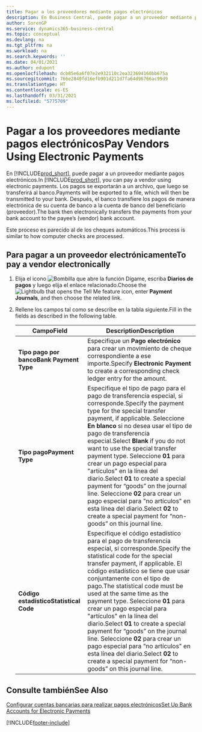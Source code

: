 ```yaml
---
title: Pagar a los proveedores mediante pagos electrónicos
description: En Business Central, puede pagar a un proveedor mediante pagos electrónicos. Los pagos se exportarán a un archivo, que luego se transferirá al banco. Después, el banco transfiere los pagos de manera electrónica de su cuenta de banco a la cuenta de banco del beneficiario (proveedor).
author: SorenGP
ms.service: dynamics365-business-central
ms.topic: conceptual
ms.devlang: na
ms.tgt_pltfrm: na
ms.workload: na
ms.search.keywords: ''
ms.date: 04/01/2021
ms.author: edupont
ms.openlocfilehash: dcb85e6a6f07e2e932110c2ea323694160bb675a
ms.sourcegitcommit: 766e2840fd16efb901d211d7fa64d96766ac99d9
ms.translationtype: HT
ms.contentlocale: es-ES
ms.lasthandoff: 03/31/2021
ms.locfileid: "5775709"
---
```

# <a name="pay-vendors-using-electronic-payments"></a><span data-ttu-id="09c1c-105">Pagar a los proveedores mediante pagos electrónicos</span><span class="sxs-lookup"><span data-stu-id="09c1c-105">Pay Vendors Using Electronic Payments</span></span>
<span data-ttu-id="09c1c-106">En [!INCLUDE[prod_short](../../includes/prod_short.md)], puede pagar a un proveedor mediante pagos electrónicos.</span><span class="sxs-lookup"><span data-stu-id="09c1c-106">In [!INCLUDE[prod_short](../../includes/prod_short.md)], you can pay a vendor using electronic payments.</span></span> <span data-ttu-id="09c1c-107">Los pagos se exportarán a un archivo, que luego se transferirá al banco.</span><span class="sxs-lookup"><span data-stu-id="09c1c-107">Payments will be exported to a file, which will then be transmitted to your bank.</span></span> <span data-ttu-id="09c1c-108">Después, el banco transfiere los pagos de manera electrónica de su cuenta de banco a la cuenta de banco del beneficiario (proveedor).</span><span class="sxs-lookup"><span data-stu-id="09c1c-108">The bank then electronically transfers the payments from your bank account to the payee’s (vendor) bank account.</span></span>  

<span data-ttu-id="09c1c-109">Este proceso es parecido al de los cheques automáticos.</span><span class="sxs-lookup"><span data-stu-id="09c1c-109">This process is similar to how computer checks are processed.</span></span>  

## <a name="to-pay-a-vendor-electronically"></a><span data-ttu-id="09c1c-110">Para pagar a un proveedor electrónicamente</span><span class="sxs-lookup"><span data-stu-id="09c1c-110">To pay a vendor electronically</span></span>  

1. <span data-ttu-id="09c1c-111">Elija el icono ![Bombilla que abre la función Dígame](../../media/ui-search/search_small.png "Dígame qué desea hacer"), escriba **Diarios de pagos** y luego elija el enlace relacionado.</span><span class="sxs-lookup"><span data-stu-id="09c1c-111">Choose the ![Lightbulb that opens the Tell Me feature](../../media/ui-search/search_small.png "Tell me what you want to do") icon, enter **Payment Journals**, and then choose the related link.</span></span>  
2. <span data-ttu-id="09c1c-112">Rellene los campos tal como se describe en la tabla siguiente.</span><span class="sxs-lookup"><span data-stu-id="09c1c-112">Fill in the fields as described in the following table.</span></span>  

    |<span data-ttu-id="09c1c-113">Campo</span><span class="sxs-lookup"><span data-stu-id="09c1c-113">Field</span></span>|<span data-ttu-id="09c1c-114">Description</span><span class="sxs-lookup"><span data-stu-id="09c1c-114">Description</span></span>|  
    |---------------------------------|---------------------------------------|  
    |<span data-ttu-id="09c1c-115">**Tipo pago por banco**</span><span class="sxs-lookup"><span data-stu-id="09c1c-115">**Bank Payment Type**</span></span>|<span data-ttu-id="09c1c-116">Especifique un **Pago electrónico** para crear un movimiento de cheque correspondiente a ese importe.</span><span class="sxs-lookup"><span data-stu-id="09c1c-116">Specify **Electronic Payment** to create a corresponding check ledger entry for the amount.</span></span>|  
    |<span data-ttu-id="09c1c-117">**Tipo pago**</span><span class="sxs-lookup"><span data-stu-id="09c1c-117">**Payment Type**</span></span>|<span data-ttu-id="09c1c-118">Especifique el tipo de pago para el pago de transferencia especial, si corresponde.</span><span class="sxs-lookup"><span data-stu-id="09c1c-118">Specify the payment type for the special transfer payment, if applicable.</span></span> <span data-ttu-id="09c1c-119">Seleccione **En blanco** si no desea usar el tipo de pago de transferencia especial.</span><span class="sxs-lookup"><span data-stu-id="09c1c-119">Select **Blank** if you do not want to use the special transfer payment type.</span></span> <span data-ttu-id="09c1c-120">Seleccione **01** para crear un pago especial para "artículos" en la línea del diario.</span><span class="sxs-lookup"><span data-stu-id="09c1c-120">Select **01** to create a special payment for “goods” on the journal line.</span></span> <span data-ttu-id="09c1c-121">Seleccione **02** para crear un pago especial para "no artículos" en esta línea del diario.</span><span class="sxs-lookup"><span data-stu-id="09c1c-121">Select **02** to create a special payment for “non-goods” on this journal line.</span></span>|  
    |<span data-ttu-id="09c1c-122">**Código estadístico**</span><span class="sxs-lookup"><span data-stu-id="09c1c-122">**Statistical Code**</span></span>|<span data-ttu-id="09c1c-123">Especifique el código estadístico para el pago de transferencia especial, si corresponde.</span><span class="sxs-lookup"><span data-stu-id="09c1c-123">Specify the statistical code for the special transfer payment, if applicable.</span></span> <span data-ttu-id="09c1c-124">El código estadístico se tiene que usar conjuntamente con el tipo de pago.</span><span class="sxs-lookup"><span data-stu-id="09c1c-124">The statistical code must be used at the same time as the payment type.</span></span> <span data-ttu-id="09c1c-125">Seleccione **01** para crear un pago especial para "artículos" en la línea del diario.</span><span class="sxs-lookup"><span data-stu-id="09c1c-125">Select **01** to create a special payment for “goods” on the journal line.</span></span> <span data-ttu-id="09c1c-126">Seleccione **02** para crear un pago especial para "no artículos" en esta línea del diario.</span><span class="sxs-lookup"><span data-stu-id="09c1c-126">Select **02** to create a special payment for “non-goods” on this journal line.</span></span>|  

## <a name="see-also"></a><span data-ttu-id="09c1c-127">Consulte también</span><span class="sxs-lookup"><span data-stu-id="09c1c-127">See Also</span></span>  
[<span data-ttu-id="09c1c-128">Configurar cuentas bancarias para realizar pagos electrónicos</span><span class="sxs-lookup"><span data-stu-id="09c1c-128">Set Up Bank Accounts for Electronic Payments</span></span>](how-to-set-up-bank-accounts-for-electronic-payments.md)


[!INCLUDE[footer-include](../../includes/footer-banner.md)]